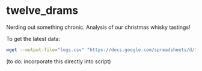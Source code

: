 # twelve_drams

Nerding out something chronic.
Analysis of our christmas whisky tastings!

To get the latest data:

```bash
wget --output-file="logs.csv" "https://docs.google.com/spreadsheets/d/1-brm6VaymCLZwew4gBINW4Z7qICWJpPa021hnMX7RD4/export?format=csv" -O "drams.csv"
```

(to do: incorporate this directly into script)

